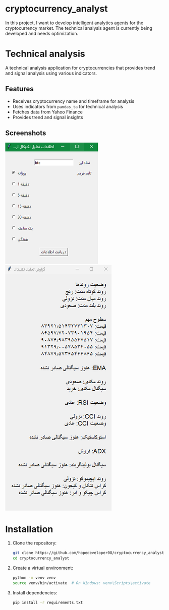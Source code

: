 # cryptocurrency_analyst

In this project, I want to develop intelligent analytics agents for the cryptocurrency market. The technical analysis agent is currently being developed and needs optimization.

# Technical analysis

A technical analysis application for cryptocurrencies that provides trend and signal analysis using various indicators.

## Features

- Receives cryptocurrency name and timeframe for analysis  
- Uses indicators from `pandas_ta` for technical analysis  
- Fetches data from Yahoo Finance  
- Provides trend and signal insights  

## Screenshots

![main](img/main.png)  
![info](img/info.png)  

# Installation

1. Clone the repository:  
   ```sh
   git clone https://github.com/hopedeveloper08/cryptocurrency_analyst
   cd cryptocurrency_analyst
   ```
2. Create a virtual environment:  
   ```sh
   python -m venv venv
   source venv/bin/activate  # On Windows: venv\Scripts\activate
   ```
3. Install dependencies:  
   ```sh
   pip install -r requirements.txt
   ```
